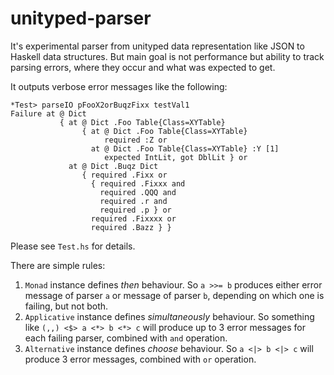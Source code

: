 unityped-parser
===============

It's experimental parser from unityped data representation like JSON
to Haskell data structures. But main goal is not performance but
ability to track parsing errors, where they occur and what was
expected to get.

It outputs verbose error messages like the following:
```
*Test> parseIO pFooX2orBuqzFixx testVal1
Failure at @ Dict
           { at @ Dict .Foo Table{Class=XYTable}
                { at @ Dict .Foo Table{Class=XYTable}
                     required :Z or
                  at @ Dict .Foo Table{Class=XYTable} :Y [1]
                     expected IntLit, got DblLit } or
             at @ Dict .Buqz Dict
                { required .Fixx or
                  { required .Fixxx and
                    required .QQQ and
                    required .r and
                    required .p } or
                  required .Fixxxx or
                  required .Bazz } }
```

Please see `Test.hs` for details.

There are simple rules:
  1. `Monad` instance defines *then* behaviour. So `a >>= b` produces
     either error message of parser `a` or message of parser `b`, depending
     on which one is failing, but not both.
  2. `Applicative` instance defines *simultaneously* behaviour. So
     something like `(,,) <$> a <*> b <*> c` will produce up to 3 error
     messages for each failing parser, combined with `and` operation.
  3. `Alternative` instance defines *choose* behaviour. So `a <|> b <|> c`
     will produce 3 error messages, combined with `or` operation.
